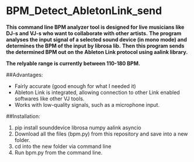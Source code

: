 # BPM_Detect_AbletonLink_send

**This command line BPM analyzer tool is designed for live musicians like DJ-s and VJ-s who want to collaborate with other artists.**
**The program analyses the input signal of a selected sound device (in mono mode) and determines the BPM of the input by librosa lib.**
**Then this program sends the determined BPM out on the Ableton Link protocol using aalink library.**

**The relyable range is currently between 110-180 BPM.**

##Advantages:

   - Fairly accurate (good enough for what I needed it)
   - Ableton Link is integrated, allowing connection to other Link enabled softwares like other VJ tools.
   - Works with low-quality signals, such as a microphone input.

##Installation:

   1. pip install sounddevice librosa numpy aalink asyncio
   2. Download all the files (bpm.py) from this repository and save into a new folder.
   3. cd into the new folder via command line
   4. Run bpm.py from the command line.
